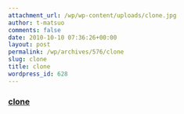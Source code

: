 ```yaml
---
attachment_url: /wp/wp-content/uploads/clone.jpg
author: t-matsuo
comments: false
date: 2010-10-10 07:36:26+00:00
layout: post
permalink: /wp/archives/576/clone
slug: clone
title: clone
wordpress_id: 628
---
```


### [clone](/assets/images/wp-content/clone.jpg)
